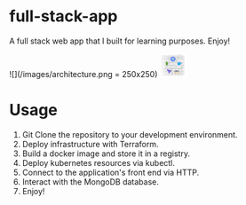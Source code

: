 # full-stack-app
A full stack web app that I built for learning purposes. Enjoy!

![](/images/architecture.png = 250x250)
<img src="/images/architecture.png" width="48">


# Usage
1) Git Clone the repository to your development environment.
2) Deploy infrastructure with Terraform.
3) Build a docker image  and store it in a registry.
4) Deploy kubernetes resources via kubectl.
6) Connect to the application's front end via HTTP.
7) Interact with the MongoDB database.
8) Enjoy!
